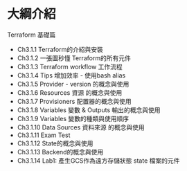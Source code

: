 # 大綱介紹

Terraform 基礎篇

- Ch3.1.1 Terraform的介紹與安裝
- Ch3.1.2 一張圖秒懂 Terraform的所有元件
- Ch3.1.3 Terraform workflow 工作流程
- Ch3.1.4 Tips 增加效率 - 使用bash alias
- Ch3.1.5 Provider - version 的概念與使用
- Ch3.1.6 Resources 資源 的概念與使用
- Ch3.1.7 Provisioners 配置器的概念與使用
- Ch3.1.8 Variables 變數 & Outputs 輸出的概念與使用
- Ch3.1.9 Variables 變數的種類與使用順序
- Ch3.1.10 Data Sources 資料來源 的概念與使用
- Ch3.1.11 Exam Test
- Ch3.1.12 State的概念與使用
- Ch3.1.13 Backend的概念與使用
- Ch3.1.14 Lab1: 產生GCS作為遠方存儲狀態 state 檔案的元件